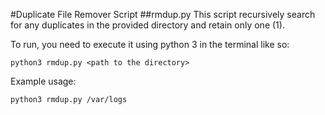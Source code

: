 #Duplicate File Remover Script
##rmdup.py
This script recursively search for any duplicates in the provided directory and retain only one (1).

To run, you need to execute it using python 3 in the terminal like so:
```
python3 rmdup.py <path to the directory>
```

Example usage:
```
python3 rmdup.py /var/logs
```
